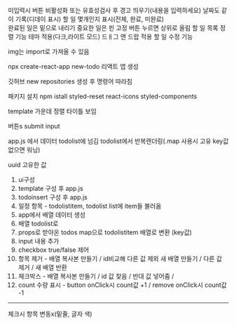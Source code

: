 
미입력시 버튼 비활성화 또는 유효성검사 후 경고 띄우기(내용을 입력하세요)
날짜도 같이 기록(디데이 표시)
할 일 몇개인지 표시(전체, 완료, 미완료)  
완료된 일은 밑으로 내리기
중요한 일은 핀 고정 버튼 누르면 상위로 올림
할 일 목록 정렬 기능
테마 적용(다크,라이트 모드)
드ㅐ그 앤 드랍 적용
할 일 수정 기능

img는 import로 가져올 수 있음

npx create-react-app new-todo
리액트 앱 생성

깃허브 new repositories
생성 후 명령어 따라침

패키지 설치
npm istall styled-reset react-icons styled-components

template 
가운데 정렬 타이틀 보임 

버튼s
submit
input


app.js 에서 데이터 todolist에 넘김
todolist에서 반복렌더링(.map 사용시 고유 key값 없으면 워닝)

uuid 고유한 값



1. ui구성
2. template 구성 후 app.js
3. todoinsert 구성 후 app.js
4. 일정 항목 - todolistitem, todolist
list에 item들 불러옴
5. app에서 배열 데이터 생성
6. 배열 todolist로 
7. props로 받아온 todos map으로 todolistitem 배열로 변환 (key값)
8. input 내용 추가 
9. checkbox true/false 제어
10. 항목 제거 - 배열 복사본 만들기 / id비교해 다른 값 제외 새 배열 만들기 / 다른 값 제거 / 새 배열 반환
11. 체크박스 - 배열 복사본 만들기  / id 값 찾음 / 반대 값 넣어줌 / 
12. count 수량 표시 - button onClick시 count값 +1 / remove onClick시 count값 -1





***
체크시 항목 변동x(밑줄, 글자 색)

